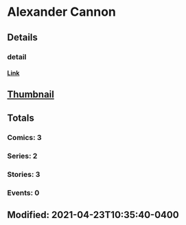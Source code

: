 # Alexander  Cannon 
## Details
### detail
#### [Link](http://marvel.com/comics/creators/13935/zander_cannon?utm_campaign=apiRef&utm_source=225578a89fc76f3d20fbffda5d17a88d)
## [Thumbnail](http://i.annihil.us/u/prod/marvel/i/mg/b/40/image_not_available.jpg)
## Totals
### Comics: 3
### Series: 2
### Stories: 3
### Events: 0
## Modified: 2021-04-23T10:35:40-0400